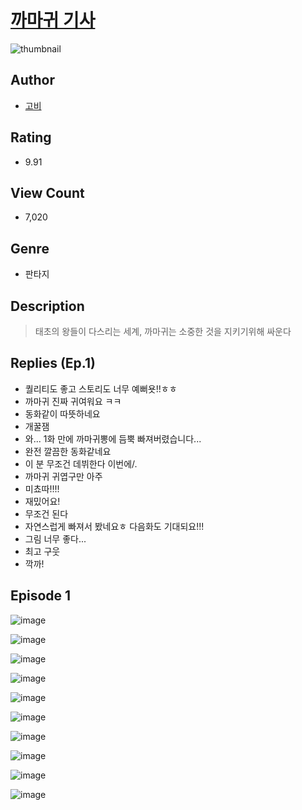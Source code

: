 # [까마귀 기사](https://comic.naver.com/challenge/list?titleId=809971)
![thumbnail](https://image-comic.pstatic.net/user_contents_data/challenge_comic/2023/05/23/329961/upload_3544726761217537330_480x623.jpeg)

## Author
- [고비](https://comic.naver.com/artistTitle?id=329961)

## Rating
- 9.91

## View Count
- 7,020

## Genre
- 판타지

## Description
> 태초의 왕들이 다스리는 세계, 까마귀는 소중한 것을 지키기위해 싸운다

## Replies (Ep.1)
- 퀄리티도 좋고 스토리도 너무 예뻐욧!!ㅎㅎ
- 까마귀 진짜 귀여워요 ㅋㅋ
- 동화같이 따뜻하네요
- 개꿀잼
- 와... 1화 만에 까마귀뽕에 듬뿍 빠져버렸습니다...
- 완전 깔끔한 동화같네요
- 이 분 무조건 데뷔한다 이번에/.
- 까마귀 귀엽구만 아주
- 미쵸따!!!!
- 재밌어요!
- 무조건 된다
- 자연스럽게 빠져서 봤네요ㅎ 다음화도 기대되요!!!
- 그림 너무 좋다...
- 최고 구웃
- 깍까!

## Episode 1
![image](https://image-comic.pstatic.net/user_contents_data/challenge_comic/2023/05/23/329961/upload_4051100260711620965.jpeg)

![image](https://image-comic.pstatic.net/user_contents_data/challenge_comic/2023/05/23/329961/upload_3977351613478089315.jpeg)

![image](https://image-comic.pstatic.net/user_contents_data/challenge_comic/2023/05/23/329961/upload_3832901251254857827.jpeg)

![image](https://image-comic.pstatic.net/user_contents_data/challenge_comic/2023/05/23/329961/upload_4121691071895201075.jpeg)

![image](https://image-comic.pstatic.net/user_contents_data/challenge_comic/2023/05/23/329961/upload_7161063364485472819.jpeg)

![image](https://image-comic.pstatic.net/user_contents_data/challenge_comic/2023/05/23/329961/upload_3991990687317123641.jpeg)

![image](https://image-comic.pstatic.net/user_contents_data/challenge_comic/2023/05/23/329961/upload_7148678481918178355.jpeg)

![image](https://image-comic.pstatic.net/user_contents_data/challenge_comic/2023/05/23/329961/upload_7306589435527180343.jpeg)

![image](https://image-comic.pstatic.net/user_contents_data/challenge_comic/2023/05/23/329961/upload_3991941011862676835.jpeg)

![image](https://image-comic.pstatic.net/user_contents_data/challenge_comic/2023/05/23/329961/upload_3834360100533199414.jpeg)
